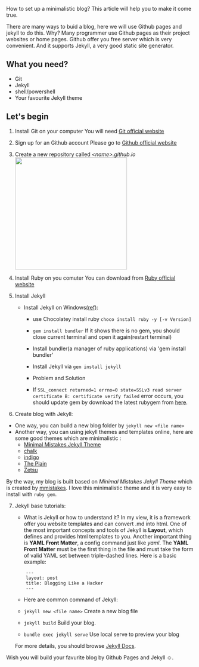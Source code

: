 How to set up a minimalistic blog? This article will help you to make it come true.

There are many ways to buid a blog, here we will use Github pages and jekyll to do this. Why? Many programmer use Github pages as their project websites or home pages. Github offer you free server which is very convenient. And it supports Jekyll, a very good static site generator.

## What you need?
- Git
- Jekyll
- shell/powershell
- Your favourite Jekyll theme

## Let's begin
1. Install Git on your computer
    You will need [Git official website][ref_1]


2. Sign up for an Github account
    Please go to [Github official website][ref_2]


3. Create a new repository called _*\<name>\.github.io*_
    <img style="float: center;" src="http://p1.bqimg.com/1949/2704bf4af22b79f8.png" width="300">

4. Install Ruby on you comuter
    You can download from [Ruby official website][ref_3]

5. Install Jekyll
    - Install Jekyll on Windows[(ref)][ref_4]:
        - use Chocolatey install ruby `choco install ruby -y [-v Version]`

        - `gem install bundler` If it shows there is no gem, you should close current terminal and open it again(restart terminal)

        - Install bundler(a manager of ruby applications) via 'gem install bundler'

        - Install Jekyll via `gem install jekyll`

        - Problem and Solution
        - If `SSL_connect returned=1 errno=0 state=SSLv3 read server certificate B: certificate verify failed` error occurs, you should update gem by download the latest rubygem from [here](https://rubygems.org/pages/download?locale=zh-CN#formats).

6. Create blog with Jekyll:
- One way, you can build a new blog folder by `jekyll new <file name>`
- Another way, you can using jekyll themes and templates online, here are some good themes which are minimalistic :
    - [Minimal Mistakes Jekyll Theme](https://github.com/mmistakes/minimal-mistakes)
    - [chalk](https://github.com/nielsenramon/chalk)
    - [indigo](https://github.com/sergiokopplin/indigo)
    - [The Plain](http://jekyllthemes.org/themes/the-plain/)
    - [Zetsu](http://jekyllthemes.org/themes/zetsu/)

By the way, my blog is built based on _Minimal Mistakes Jekyll Theme_ which is created by [mmistakes](https://github.com/mmistakes). I love this minimalistic  theme and it is very easy to install with `ruby gem`.

7. Jekyll base tutorials:
    - What is Jekyll or how to understand it?
    In my view, it is a framework offer you website templates and can convert .md into html. One of the most important concepts and tools of Jekyll is __Layout__, which defines and provides html templates to you. Another important thing is __YAML Front Matter__, a config command just like _yaml_. The __YAML Front Matter__ must be the first thing in the file and must take the form of valid YAML set between triple-dashed lines. Here is a basic example:
    ```
        ---
        layout: post
        title: Blogging Like a Hacker
        ---
    ```

    - Here are common command of Jekyll:
     - `jekyll new <file name>`
     Create a new blog file

     - `jekyll build`
     Build your blog.

     - `bundle exec jekyll serve`
     Use local serve to preview your blog

     For more details, you should browse [Jekyll Docs](https://jekyllrb.com/docs/home/).

Wish you will build your favurite blog by Github Pages and Jekyll :relaxed:.

[ref_1]:https://git-scm.com/
[ref_2]:https://github.com/
[ref_3]:https://www.ruby-lang.org/en/downloads/
[ref_4]:https://jekyllrb.com/docs/windows/
